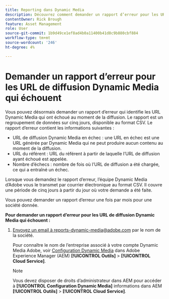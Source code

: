 ```yaml
---
title: Reporting dans Dynamic Media
description: Découvrez comment demander un rapport d’erreur pour les URL de diffusion Dynamic Media qui échouent.
contentOwner: Rick Brough
feature: Asset Management
role: User
source-git-commit: 1b9d49ce1ef8ad4b0a11400b41d8c9b880cbf884
workflow-type: tm+mt
source-wordcount: '246'
ht-degree: 4%

---
```



# Demander un rapport d’erreur pour les URL de diffusion Dynamic Media qui échouent

Vous pouvez désormais demander un rapport d’erreur qui identifie les URL Dynamic Media qui ont échoué au moment de la diffusion. Le rapport est un regroupement de données sur cinq jours, disponible au format CSV. Le rapport d’erreur contient les informations suivantes :

* URL de diffusion Dynamic Media en échec : une URL en échec est une URL générée par Dynamic Media qui ne peut produire aucun contenu au moment de la diffusion.
* URL du référent : URL du référent à partir de laquelle l’URL de diffusion ayant échoué est appelée.
* Nombre d’échecs : nombre de fois où l’URL de diffusion a été chargée, ce qui a entraîné un échec.

Lorsque vous demandez le rapport d’erreur, l’équipe Dynamic Media d’Adobe vous le transmet par courrier électronique au format CSV. Il couvre une période de cinq jours à partir du jour où votre demande a été faite.

Vous pouvez demander un rapport d’erreur une fois par mois pour une société donnée.

**Pour demander un rapport d’erreur pour les URL de diffusion Dynamic Media qui échouent :**

1. [Envoyez un email à reports-dynamic-media@adobe.com](mailto:reports-dynamic-media@adobe.com) par le nom de la société.

   Pour connaître le nom de l’entreprise associé à votre compte Dynamic Media Adobe, voir [Configuration Dynamic Media](https://experienceleague.adobe.com/docs/experience-manager-cloud-service/content/assets/dynamicmedia/config-dm.html?lang=fr#configuring-dynamic-media-cloud-services) dans Adobe Experience Manager (AEM) **[!UICONTROL Outils]** > **[!UICONTROL Cloud Service]**.


   >[!NOTE]
   >
   >Vous devez disposer de droits d’administrateur dans AEM pour accéder à **[!UICONTROL Configuration Dynamic Media]** informations dans AEM **[!UICONTROL Outils]** > **[!UICONTROL Cloud Service]**.





